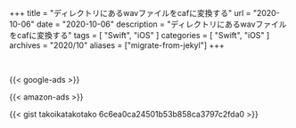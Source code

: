 +++
title =  "ディレクトリにあるwavファイルをcafに変換する"
url = "2020-10-06"
date = "2020-10-06"
description = "ディレクトリにあるwavファイルをcafに変換する"
tags = [
  "Swift",
  "iOS"
]
categories = [
  "Swift",
  "iOS"
]
archives = "2020/10"
aliases = ["migrate-from-jekyl"]
+++

<br>


<!-- Google Ads -->
{{< google-ads >}}

<!-- Amazon Ads -->
{{< amazon-ads >}}

{{< gist takoikatakotako 6c6ea0ca24501b53b858ca3797c2fda0 >}}
